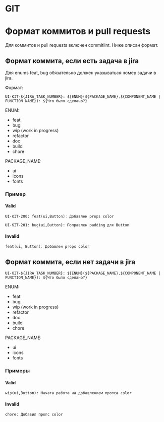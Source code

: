 # GIT

# Формат коммитов и pull requests

Для коммитов и pull requests включен commitlint. Ниже описан формат.

## Формат коммита, если есть задача в jira
Для enums feat, bug обязательно должен указываться номер задачи в jira.

Формат:
```
UI-KIT-${JIRA_TASK_NUMBER}: ${ENUM}(${PACKAGE_NAME},${COMPONENT_NAME | FUNCTION_NAME}): ${Что было сделано?}
```

ENUM:
- feat
- bug
- wip (work in progress)
- refactor
- doc
- build
- chore

PACKAGE_NAME:
- ui
- icons
- fonts

### Пример

#### Valid
```
UI-KIT-200: feat(ui,Button): Добавлен props color
```

```
UI-KIT-201: bug(ui,Button): Поправлен padding для Button
```

#### Invalid
```
feat(ui, Button): Добавлен props color
```

## Формат коммита, если нет задачи в jira

```
UI-KIT-${JIRA_TASK_NUMBER}: ${ENUM}(${PACKAGE_NAME},${COMPONENT_NAME | FUNCTION_NAME}): ${Что было сделано?}
```

ENUM:
- feat
- bug
- wip (work in progress)
- refactor
- doc
- build
- chore

PACKAGE_NAME:
- ui
- icons
- fonts

### Примеры

#### Valid
```
wip(ui,Button): Начата работа на добавлением пропса color
```

#### Invalid
```
chore: Добавил пропс color
```
